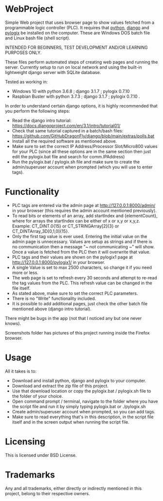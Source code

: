 # WebProject
Simple Web project that uses browser page to show values fetched from a programmable logic controller (PLC).
It requires that [python](https://www.python.org), [django](https://www.djangoproject.com/) and [pylogix](https://github.com/dmroeder/pylogix) be installed on the computer.
These are Windows DOS batch file and Linux bash file (shell script).

INTENDED FOR BEGINNERS, TEST DEVELOPMENT AND/OR LEARNING PURPOSES ONLY.

These files perform automated steps of creating web pages and running the server.
Currently setup to run on local network and using the built-in lightweight django server with SQLite database.

Tested as working in:
  - Windows 10 with python 3.6.8 ; django 3.1.7 ; pylogix 0.7.10
  - Raspbian Buster with python 3.7.3 ; django 3.1.7 ; pylogix 0.7.10 .

In order to understand certain django options, it is highly recommended that you perform the following steps:
- Read the django intro tutorial: https://docs.djangoproject.com/en/3.1/intro/tutorial01/
- Check that same tutorial captured in a batch/bash files: https://github.com/GitHubDragonFly/django/blob/main/extras/polls.bat
- Install all the required software as mentioned above.
- Make sure to set the correct IP Address/Processor Slot/Micro800 values for your PLC (since all these options are in the same section then just edit the pylogix.bat file and search for comm.IPAddress)
- Run the pylogix.bat / pylogix.sh file and make sure to create the admin/superuser account when prompted (which you will use to enter tags).

# Functionality
- PLC tags are entered via the admin page at http://127.0.0.1:8000/admin/ in your browser (this requires the admin account mentioned previously).
- To read bits or elements of an array, add startIndex and {elementCount}, where for arrays the startIndex can be either of x or x,y or x,y,z. Example: CT_DINT.0{15} or CT_STRINGArray[2]{3} or CT_DINTArray_3D[0,1,0]{15}.
- Only the first tag value is ever used. Entering the initial value on the admin page is unnecessary. Values are setup as strings and if there is no communication then a message "~ not communicating ~" will show. Once a value is fetched from the PLC then it will overwrite that value.
- PLC tags and their values are shown on the pylogix1 page at http://127.0.0.1:8000/pylogix1/ in your browser.
- A single Value is set to max 2500 characters, so change it if you need more or less.
- The web page is set to refresh every 30 seconds and attempt to re-read the tag values from the PLC. This refresh value can be changed in the file itself.
- As stated above, make sure to set the correct PLC parameters.
- There is no "Write" functionality included.
- It is possible to add additional pages, just check the other batch file mentioned above (django intro tutorial).

There might be bugs in the app (not that I noticed any but one never knows).

Screenshots folder has pictures of this project running inside the Firefox browser.

# Usage
All it takes is to:
- Download and install python, django and pylogix to your computer.
- Download and extract the zip file of this project.
- Use that download location or copy the pylogix.bat / pylogix.sh file to the folder of your choice.
- Open command prompt / terminal, navigate to the folder where you have the script file and run it by simply typing pylogix.bat or ./pylogix.sh
- Create admin/superuser account when prompted, so you can add tags.
- Make sure to read everything that's in this description, in the script file itself and in the screen output when running the script file.

# Licensing
This is licensed under BSD License.

# Trademarks
Any and all trademarks, either directly or indirectly mentioned in this project, belong to their respective owners.
